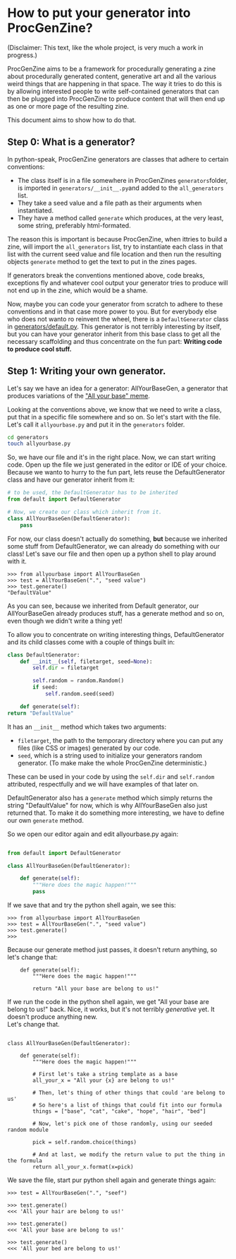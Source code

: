 # How to put your generator into ProcGenZine?

(Disclaimer: This text, like the whole project, is very much a work in progress.)

ProcGenZine aims to be a framework for procedurally generating a zine about procedurally generated content, generative art and all the various weird things that are happening in that space. The way it tries to do this is by allowing interested people to write self-contained generators that can then be plugged into ProcGenZine to produce content that will then end up as one or more page of the resulting zine. 

This document aims to show how to do that.

## Step 0: What is a generator?

In python-speak, ProcGenZine generators are classes that adhere to certain conventions:

* The class itself is in a file somewhere in ProcGenZines `generators`folder, is imported in `generators/__init__.py`and added to the `all_generators` list.
* They take a seed value and a file path as their arguments when instantiated.
* They have a method called `generate` which produces, at the very least, some string, preferably html-formated.


The reason this is important is because ProcGenZine, when ittries to build a zine, will import the `all_generators` list, try to instantiate each class in that list with the current seed value and file location and then run the resulting objects `generate` method to get the text to put in the zines pages. 

If generators break the conventions mentioned above, code breaks, exceptions fly and whatever cool output your generator tries to produce will not end up in the zine, which would be a shame.

Now, maybe you can code your generator from scratch to adhere to these conventions and in that case more power to you. But for everybody else who does not wanto ro reinvent the wheel, there is a `DefaultGenerator` class in [generators/default.py](generators/default.py). This generator is not terribly interesting by itself, but you can have your generator inherit from this base class to get all the necessary scaffolding and thus concentrate on the fun part: **Writing code to produce cool stuff.**

## Step 1: Writing your own generator.

Let's say we have an idea for a generator: AllYourBaseGen, a generator that produces variations of the ["All your base" meme]( LINK ).

Looking at the conventions above, we know that we need to write a class, put that in a specific file somewhere and so on. So let's start with the file. Let's call it `allyourbase.py` and put it in the `generators` folder.

```bash
cd generators
touch allyourbase.py
```

So, we have our file and it's in the right place. Now, we can start writing code. Open up the file we just generated in the editor or IDE of your choice. Because we wanto to hurry to the fun part, lets reuse the DefaultGenerator class and have our generator inherit from it:

```python
# to be used, the DefaultGenerator has to be inherited
from default import DefaultGenerator

# Now, we create our class which inherit from it.
class AllYourBaseGen(DefaultGenerator):
    pass
```

For now, our class doesn't actually do something, **but** because we inherited some stuff from DefaultGenerator, we can already do something with our class! Let's save our file and then open up a python shell to play around with it.

```
>>> from allyourbase import AllYourBaseGen
>>> test = AllYourBaseGen(".", "seed value")
>>> test.generate()
"DefaultValue"
```

As you can see, because we inherited from Default generator, our AllYourBaseGen already produces stuff, has a generate method and so on, even though we didn't write a thing yet!

To allow you to concentrate on writing interesting things, DefaultGenerator and its child classes come with a couple of things built in:

```python
class DefaultGenerator:
    def __init__(self, filetarget, seed=None):
        self.dir = filetarget

        self.random = random.Random()
        if seed:
            self.random.seed(seed)

    def generate(self):
return "DefaultValue"
```

It has an `__init__` method which takes two arguments:

* `filetarget`, the path to the temporary directory where you can put any files (like CSS or images) generated by our code.
* `seed`, which is a string used to initialize your generators random generator. (To make make the whole ProcGenZine deterministic.)

These can be used in your code by using the `self.dir` and `self.random` attributed, respectfully and we will have examples of that later on.

DefaultGenerator also has a `generate` method which simply returns the string "DefaultValue" for now, which is why AllYourBaseGen also just returned that. To make it do something more interesting, we have to define our own `generate` method.

So we open our editor again and edit allyourbase.py again:

```python

from default import DefaultGenerator

class AllYourBaseGen(DefaultGenerator):

    def generate(self):
        """Here does the magic happen!"""
        pass
```

If we save that and try the python shell again, we see this: 

```
>>> from allyourbase import AllYourBaseGen
>>> test = AllYourBaseGen(".", "seed value")
>>> test.generate()
>>>
```

Because our generate method just passes, it doesn't return anything, so let's change that:

```
    def generate(self):
        """Here does the magic happen!"""
        
        return "All your base are belong to us!"
```

If we run the code in the python shell again, we get "All your base are belong to us!" back. Nice, it works, but it's not terribly *generative* yet. It doesn't produce anything new.  
Let's change that.


```

class AllYourBaseGen(DefaultGenerator):

    def generate(self):
        """Here does the magic happen!"""
        
        # First let's take a string template as a base
        all_your_x = "All your {x} are belong to us!"
        
        # Then, let's thing of other things that could 'are belong to us'
        # So here's a list of things that could fit into our formula
        things = ["base", "cat", "cake", "hope", "hair", "bed"]
        
        # Now, let's pick one of those randomly, using our seeded random module
        
        pick = self.random.choice(things)     
        
        # And at last, we modify the return value to put the thing in the formula
        return all_your_x.format(x=pick)
```

We save the file, start pur python shell again and generate things again: 

```
>>> test = AllYourBaseGen(".", "seef")

>>> test.generate()
<<< 'All your hair are belong to us!'

>>> test.generate()
<<< 'All your base are belong to us!'

>>> test.generate()
<<< 'All your bed are belong to us!'
```

